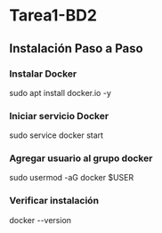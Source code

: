 # Tarea1-BD2
## Instalación Paso a Paso
### Instalar Docker
sudo apt install docker.io -y

### Iniciar servicio Docker
sudo service docker start

### Agregar usuario al grupo docker
sudo usermod -aG docker $USER

### Verificar instalación
docker --version

